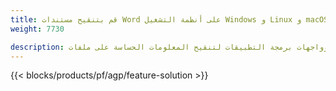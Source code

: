 ```yaml
---
title: قم بتنقيح مستندات Word على أنظمة التشغيل Windows و Linux و macOS 
weight: 7730

description: تطبيق مجاني وواجهات برمجة التطبيقات لتنقيح المعلومات الحساسة على ملفات DOC و DOCX و ODT
---
```


{{< blocks/products/pf/agp/feature-solution >}} 


